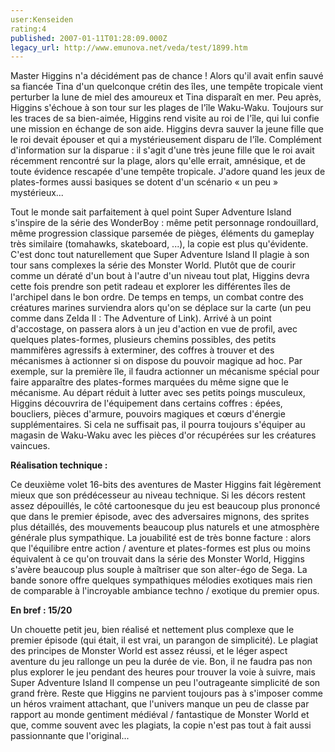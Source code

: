 ```yaml
---
user:Kenseiden
rating:4
published: 2007-01-11T01:28:09.000Z
legacy_url: http://www.emunova.net/veda/test/1899.htm
---
```

Master Higgins n'a décidément pas de chance ! Alors qu'il avait enfin sauvé sa fiancée Tina d'un quelconque crétin des îles, une tempête tropicale vient perturber la lune de miel des amoureux et Tina disparaît en mer. Peu après, Higgins s'échoue à son tour sur les plages de l'île Waku-Waku. Toujours sur les traces de sa bien-aimée, Higgins rend visite au roi de l'île, qui lui confie une mission en échange de son aide. Higgins devra sauver la jeune fille que le roi devait épouser et qui a mystérieusement disparu de l'île. Complément d'information sur la disparue : il s'agit d'une très jeune fille que le roi avait récemment rencontré sur la plage, alors qu'elle errait, amnésique, et de toute évidence rescapée d'une tempête tropicale. J'adore quand les jeux de plates-formes aussi basiques se dotent d'un scénario « un peu » mystérieux...  

  

Tout le monde sait parfaitement à quel point Super Adventure Island s'inspire de la série des WonderBoy : même petit personnage rondouillard, même progression classique parsemée de pièges, éléments du gameplay très similaire (tomahawks, skateboard, ...), la copie est plus qu'évidente. C'est donc tout naturellement que Super Adventure Island II plagie à son tour sans complexes la série des Monster World. Plutôt que de courir comme un dératé d'un bout à l'autre d'un niveau tout plat, Higgins devra cette fois prendre son petit radeau et explorer les différentes îles de l'archipel dans le bon ordre. De temps en temps, un combat contre des créatures marines surviendra alors qu'on se déplace sur la carte (un peu comme dans Zelda II : The Adventure of Link). Arrivé à un point d'accostage, on passera alors à un jeu d'action en vue de profil, avec quelques plates-formes, plusieurs chemins possibles, des petits mammifères agressifs à exterminer, des coffres à trouver et des mécanismes à actionner si on dispose du pouvoir magique ad hoc. Par exemple, sur la première île, il faudra actionner un mécanisme spécial pour faire apparaître des plates-formes marquées du même signe que le mécanisme. Au départ réduit à lutter avec ses petits poings musculeux, Higgins découvrira de l'équipement dans certains coffres : épées, boucliers, pièces d'armure, pouvoirs magiques et cœurs d'énergie supplémentaires. Si cela ne suffisait pas, il pourra toujours s'équiper au magasin de Waku-Waku avec les pièces d'or récupérées sur les créatures vaincues.  

  

  

**Réalisation technique :**  

Ce deuxième volet 16-bits des aventures de Master Higgins fait légèrement mieux que son prédécesseur au niveau technique. Si les décors restent assez dépouillés, le côté cartoonesque du jeu est beaucoup plus prononcé que dans le premier épisode, avec des adversaires mignons, des sprites plus détaillés, des mouvements beaucoup plus naturels et une atmosphère générale plus sympathique. La jouabilité est de très bonne facture : alors que l'équilibre entre action / aventure et plates-formes est plus ou moins équivalent à ce qu'on trouvait dans la série des Monster World, Higgins s'avère beaucoup plus souple à maîtriser que son alter-égo de Sega. La bande sonore offre quelques sympathiques mélodies exotiques mais rien de comparable à l'incroyable ambiance techno / exotique du premier opus.  

  

**En bref : 15/20**  

Un chouette petit jeu, bien réalisé et nettement plus complexe que le premier épisode (qui était, il est vrai, un parangon de simplicité). Le plagiat des principes de Monster World est assez réussi, et le léger aspect aventure du jeu rallonge un peu la durée de vie. Bon, il ne faudra pas non plus explorer le jeu pendant des heures pour trouver la voie à suivre, mais Super Adventure Island II compense un peu l'outrageante simplicité de son grand frère. Reste que Higgins ne parvient toujours pas à s'imposer comme un héros vraiment attachant, que l'univers manque un peu de classe par rapport au monde gentiment médiéval / fantastique de Monster World et que, comme souvent avec les plagiats, la copie n'est pas tout à fait aussi passionnante que l'original...